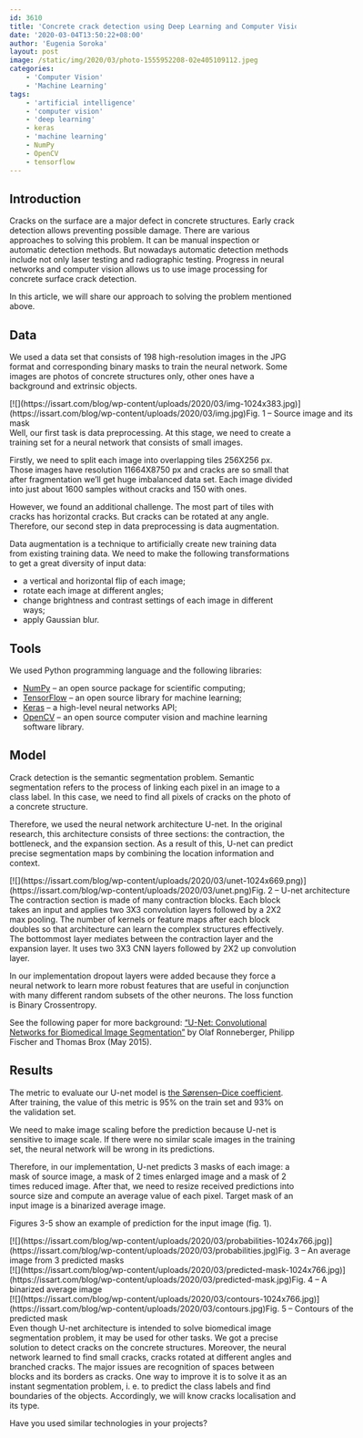```yaml
---
id: 3610
title: 'Concrete crack detection using Deep Learning and Computer Vision'
date: '2020-03-04T13:50:22+08:00'
author: 'Eugenia Soroka'
layout: post
image: /static/img/2020/03/photo-1555952208-02e405109112.jpeg
categories:
    - 'Computer Vision'
    - 'Machine Learning'
tags:
    - 'artificial intelligence'
    - 'computer vision'
    - 'deep learning'
    - keras
    - 'machine learning'
    - NumPy
    - OpenCV
    - tensorflow
---
```


## Introduction

Cracks on the surface are a major defect in concrete structures. Early crack detection allows preventing possible damage. There are various approaches to solving this problem. It can be manual inspection or automatic detection methods. But nowadays automatic detection methods include not only laser testing and radiographic testing. Progress in neural networks and computer vision allows us to use image processing for concrete surface crack detection. 

In this article, we will share our approach to solving the problem mentioned above.

## Data

We used a data set that consists of 198 high-resolution images in the JPG format and corresponding binary masks to train the neural network. Some images are photos of concrete structures only, other ones have a background and extrinsic objects. 

<div class="wp-caption alignnone" id="attachment_3619" style="width: 612px">[![](https://issart.com/blog/wp-content/uploads/2020/03/img-1024x383.jpg)](https://issart.com/blog/wp-content/uploads/2020/03/img.jpg)Fig. 1 – Source image and its mask

</div>Well, our first task is data preprocessing. At this stage, we need to create a training set for a neural network that consists of small images. 

Firstly, we need to split each image into overlapping tiles 256X256 px. Those images have resolution 11664X8750 px and cracks are so small that after fragmentation we’ll get huge imbalanced data set. Each image divided into just about 1600 samples without cracks and 150 with ones.

However, we found an additional challenge. The most part of tiles with cracks has horizontal cracks. But cracks can be rotated at any angle. Therefore, our second step in data preprocessing is data augmentation.

Data augmentation is a technique to artificially create new training data from existing training data. We need to make the following transformations to get a great diversity of input data:

- a vertical and horizontal flip of each image;
- rotate each image at different angles;
- change brightness and contrast settings of each image in different ways;
- apply Gaussian blur.

## Tools

We used Python programming language and the following libraries:

- [NumPy](https://numpy.org/) – an open source package for scientific computing;
- [TensorFlow](https://www.tensorflow.org/) – an open source library for machine learning;
- [Keras](https://keras.io/) – a high-level neural networks API;
- [OpenCV](https://opencv.org/) – an open source computer vision and machine learning software library.

## Model

Crack detection is the semantic segmentation problem. Semantic segmentation refers to the process of linking each pixel in an image to a class label. In this case, we need to find all pixels of cracks on the photo of a concrete structure. 

Therefore, we used the neural network architecture U-net. In the original research, this architecture consists of three sections: the contraction, the bottleneck, and the expansion section. As a result of this, U-net can predict precise segmentation maps by combining the location information and context.

<div class="wp-caption alignnone" id="attachment_3613" style="width: 612px">[![](https://issart.com/blog/wp-content/uploads/2020/03/unet-1024x669.png)](https://issart.com/blog/wp-content/uploads/2020/03/unet.png)Fig. 2 – U-net architecture

</div>The contraction section is made of many contraction blocks. Each block takes an input and applies two 3X3 convolution layers followed by a 2X2 max pooling. The number of kernels or feature maps after each block doubles so that architecture can learn the complex structures effectively. The bottommost layer mediates between the contraction layer and the expansion layer. It uses two 3X3 CNN layers followed by 2X2 up convolution layer.

In our implementation dropout layers were added because they force a neural network to learn more robust features that are useful in conjunction with many different random subsets of the other neurons. The loss function is Binary Crossentropy.

See the following paper for more background: [“U-Net: Convolutional Networks for Biomedical Image Segmentation”](https://arxiv.org/abs/1505.04597) by Olaf Ronneberger, Philipp Fischer and Thomas Brox (May 2015). 

## Results

The metric to evaluate our U-net model is [the Sørensen–Dice coefficient](https://en.wikipedia.org/wiki/S%C3%B8rensen%E2%80%93Dice_coefficient). After training, the value of this metric is 95% on the train set and 93% on the validation set.

We need to make image scaling before the prediction because U-net is sensitive to image scale. If there were no similar scale images in the training set, the neural network will be wrong in its predictions. 

Therefore, in our implementation, U-net predicts 3 masks of each image: a mask of source image, a mask of 2 times enlarged image and a mask of 2 times reduced image. After that, we need to resize received predictions into source size and compute an average value of each pixel. Target mask of an input image is a binarized average image.

Figures 3-5 show an example of prediction for the input image (fig. 1).

<div class="wp-caption alignnone" id="attachment_3614" style="width: 612px">[![](https://issart.com/blog/wp-content/uploads/2020/03/probabilities-1024x766.jpg)](https://issart.com/blog/wp-content/uploads/2020/03/probabilities.jpg)Fig. 3 – An average image from 3 predicted masks

</div><div class="wp-caption alignnone" id="attachment_3615" style="width: 612px">[![](https://issart.com/blog/wp-content/uploads/2020/03/predicted-mask-1024x766.jpg)](https://issart.com/blog/wp-content/uploads/2020/03/predicted-mask.jpg)Fig. 4 – A binarized average image

</div><div class="wp-caption alignnone" id="attachment_3616" style="width: 612px">[![](https://issart.com/blog/wp-content/uploads/2020/03/contours-1024x766.jpg)](https://issart.com/blog/wp-content/uploads/2020/03/contours.jpg)Fig. 5 – Contours of the predicted mask

</div>Even though U-net architecture is intended to solve biomedical image segmentation problem, it may be used for other tasks. We got a precise solution to detect cracks on the concrete structures. Moreover, the neural network learned to find small cracks, cracks rotated at different angles and branched cracks. The major issues are recognition of spaces between blocks and its borders as cracks. One way to improve it is to solve it as an instant segmentation problem, i. e. to predict the class labels and find boundaries of the objects. Accordingly, we will know cracks localisation and its type.

Have you used similar technologies in your projects?